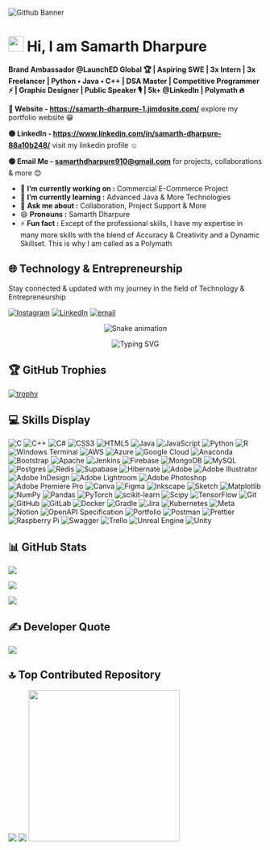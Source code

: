 ![Github Banner](https://github.com/user-attachments/assets/688190c8-c8ff-4c52-aecc-423bd6766919)

# <img src="https://media.giphy.com/media/hvRJCLFzcasrR4ia7z/giphy.gif" width="30px"/> Hi, I am Samarth Dharpure

**Brand Ambassador @LaunchED Global 🏆 | Aspiring SWE | 3x Intern | 3x Freelancer | Python • Java • C++ | DSA Master | Competitive Programmer ⚡ | Graphic Designer | Public Speaker 🎙️ | 5k+ @LinkedIn | Polymath 🔥**

**🔴 Website - https://samarth-dharpure-1.jimdosite.com/** explore my portfolio website 😁

**🟡 LinkedIn - https://www.linkedin.com/in/samarth-dharpure-88a10b248/** visit my linkedin profile ☺️

**🟢 Email Me - samarthdharpure910@gmail.com** for projects, collaborations & more 😊

- 🔭 **I’m currently working on :** Commercial E-Commerce Project
- 🌱 **I’m currently learning :** Advanced Java & More Technologies
- 💬 **Ask me about :** Collaboration, Project Support & More
- 😄 **Pronouns :** Samarth Dharpure
- ⚡ **Fun fact :** Except of the professional skills, I have my expertise in many more skills with the blend of Accuracy & Creativity and a Dynamic Skillset. This is why I am called as a Polymath

## 🌐 Technology & Entrepreneurship

Stay connected & updated with my journey in the field of Technology & Entrepreneurship

[![Instagram](https://img.shields.io/badge/Instagram-%23E4405F.svg?logo=Instagram&logoColor=white)](https://instagram.com/samarthdharpure) [![LinkedIn](https://img.shields.io/badge/LinkedIn-%230077B5.svg?logo=linkedin&logoColor=white)](https://linkedin.com/in/SamarthDharpure) [![email](https://img.shields.io/badge/Email-D14836?logo=gmail&logoColor=white)](mailto:samarthdharpure910@gmail.com) 

<div align="center">
  <img src="https://profile-readme-generator.com/assets/snake.svg" alt="Snake animation" />
</div>

<p align="center">
  <img src="https://readme-typing-svg.demolab.com?font=Fira+Code&size=25&pause=1000&color=F7971E&center=true&width=435&lines=Hi+I+am+Samarth+Dharpure;A+Software+Engineer;Loves+building+cool+things" alt="Typing SVG" />
</p>


## 🏆 GitHub Trophies

[![trophy](https://github-profile-trophy.vercel.app/?username=ryo-ma&theme=onedark)](https://github.com/ryo-ma/github-profile-trophy)

## 💻 Skills Display

![C](https://img.shields.io/badge/c-%2300599C.svg?style=flat&logo=c&logoColor=white) ![C++](https://img.shields.io/badge/c++-%2300599C.svg?style=flat&logo=c%2B%2B&logoColor=white) ![C#](https://img.shields.io/badge/c%23-%23239120.svg?style=flat&logo=csharp&logoColor=white) ![CSS3](https://img.shields.io/badge/css3-%231572B6.svg?style=flat&logo=css3&logoColor=white) ![HTML5](https://img.shields.io/badge/html5-%23E34F26.svg?style=flat&logo=html5&logoColor=white) ![Java](https://img.shields.io/badge/java-%23ED8B00.svg?style=flat&logo=openjdk&logoColor=white) ![JavaScript](https://img.shields.io/badge/javascript-%23323330.svg?style=flat&logo=javascript&logoColor=%23F7DF1E) ![Python](https://img.shields.io/badge/python-3670A0?style=flat&logo=python&logoColor=ffdd54) ![R](https://img.shields.io/badge/r-%23276DC3.svg?style=flat&logo=r&logoColor=white) ![Windows Terminal](https://img.shields.io/badge/Windows%20Terminal-%234D4D4D.svg?style=flat&logo=windows-terminal&logoColor=white) ![AWS](https://img.shields.io/badge/AWS-%23FF9900.svg?style=flat&logo=amazon-aws&logoColor=white) ![Azure](https://img.shields.io/badge/azure-%230072C6.svg?style=flat&logo=microsoftazure&logoColor=white) ![Google Cloud](https://img.shields.io/badge/GoogleCloud-%234285F4.svg?style=flat&logo=google-cloud&logoColor=white) ![Anaconda](https://img.shields.io/badge/Anaconda-%2344A833.svg?style=flat&logo=anaconda&logoColor=white) ![Bootstrap](https://img.shields.io/badge/bootstrap-%238511FA.svg?style=flat&logo=bootstrap&logoColor=white) ![Apache](https://img.shields.io/badge/apache-%23D42029.svg?style=flat&logo=apache&logoColor=white) ![Jenkins](https://img.shields.io/badge/jenkins-%232C5263.svg?style=flat&logo=jenkins&logoColor=white) ![Firebase](https://img.shields.io/badge/firebase-a08021?style=flat&logo=firebase&logoColor=ffcd34) ![MongoDB](https://img.shields.io/badge/MongoDB-%234ea94b.svg?style=flat&logo=mongodb&logoColor=white) ![MySQL](https://img.shields.io/badge/mysql-4479A1.svg?style=flat&logo=mysql&logoColor=white) ![Postgres](https://img.shields.io/badge/postgres-%23316192.svg?style=flat&logo=postgresql&logoColor=white) ![Redis](https://img.shields.io/badge/redis-%23DD0031.svg?style=flat&logo=redis&logoColor=white) ![Supabase](https://img.shields.io/badge/Supabase-3ECF8E?style=flat&logo=supabase&logoColor=white) ![Hibernate](https://img.shields.io/badge/Hibernate-59666C?style=flat&logo=Hibernate&logoColor=white) ![Adobe](https://img.shields.io/badge/adobe-%23FF0000.svg?style=flat&logo=adobe&logoColor=white) ![Adobe Illustrator](https://img.shields.io/badge/adobe%20illustrator-%23FF9A00.svg?style=flat&logo=adobe%20illustrator&logoColor=white) ![Adobe InDesign](https://img.shields.io/badge/Adobe%20InDesign-49021F?style=flat&logo=adobeindesign&logoColor=FF3366) ![Adobe Lightroom](https://img.shields.io/badge/Adobe%20Lightroom-31A8FF.svg?style=flat&logo=Adobe%20Lightroom&logoColor=white) ![Adobe Photoshop](https://img.shields.io/badge/adobe%20photoshop-%2331A8FF.svg?style=flat&logo=adobe%20photoshop&logoColor=white) ![Adobe Premiere Pro](https://img.shields.io/badge/Adobe%20Premiere%20Pro-9999FF.svg?style=flat&logo=Adobe%20Premiere%20Pro&logoColor=white) ![Canva](https://img.shields.io/badge/Canva-%2300C4CC.svg?style=flat&logo=Canva&logoColor=white) ![Figma](https://img.shields.io/badge/figma-%23F24E1E.svg?style=flat&logo=figma&logoColor=white) ![Inkscape](https://img.shields.io/badge/Inkscape-e0e0e0?style=flat&logo=inkscape&logoColor=080A13) ![Sketch](https://img.shields.io/badge/Sketch-FFB387?style=flat&logo=sketch&logoColor=black) ![Matplotlib](https://img.shields.io/badge/Matplotlib-%23ffffff.svg?style=flat&logo=Matplotlib&logoColor=black) ![NumPy](https://img.shields.io/badge/numpy-%23013243.svg?style=flat&logo=numpy&logoColor=white) ![Pandas](https://img.shields.io/badge/pandas-%23150458.svg?style=flat&logo=pandas&logoColor=white) ![PyTorch](https://img.shields.io/badge/PyTorch-%23EE4C2C.svg?style=flat&logo=PyTorch&logoColor=white) ![scikit-learn](https://img.shields.io/badge/scikit--learn-%23F7931E.svg?style=flat&logo=scikit-learn&logoColor=white) ![Scipy](https://img.shields.io/badge/SciPy-%230C55A5.svg?style=flat&logo=scipy&logoColor=%white) ![TensorFlow](https://img.shields.io/badge/TensorFlow-%23FF6F00.svg?style=flat&logo=TensorFlow&logoColor=white) ![Git](https://img.shields.io/badge/git-%23F05033.svg?style=flat&logo=git&logoColor=white) ![GitHub](https://img.shields.io/badge/github-%23121011.svg?style=flat&logo=github&logoColor=white) ![GitLab](https://img.shields.io/badge/gitlab-%23181717.svg?style=flat&logo=gitlab&logoColor=white) ![Docker](https://img.shields.io/badge/docker-%230db7ed.svg?style=flat&logo=docker&logoColor=white) ![Gradle](https://img.shields.io/badge/Gradle-02303A.svg?style=flat&logo=Gradle&logoColor=white) ![Jira](https://img.shields.io/badge/jira-%230A0FFF.svg?style=flat&logo=jira&logoColor=white) ![Kubernetes](https://img.shields.io/badge/kubernetes-%23326ce5.svg?style=flat&logo=kubernetes&logoColor=white) ![Meta](https://img.shields.io/badge/Meta-%230467DF.svg?style=flat&logo=Meta&logoColor=white) ![Notion](https://img.shields.io/badge/Notion-%23000000.svg?style=flat&logo=notion&logoColor=white) ![OpenAPI Specification](https://img.shields.io/badge/openapiinitiative-%23000000.svg?style=flat&logo=openapiinitiative&logoColor=white) ![Portfolio](https://img.shields.io/badge/Portfolio-%23000000.svg?style=flat&logo=firefox&logoColor=#FF7139) ![Postman](https://img.shields.io/badge/Postman-FF6C37?style=flat&logo=postman&logoColor=white) ![Prettier](https://img.shields.io/badge/prettier-%23F7B93E.svg?style=flat&logo=prettier&logoColor=black) ![Raspberry Pi](https://img.shields.io/badge/-Raspberry_Pi-C51A4A?style=flat&logo=Raspberry-Pi) ![Swagger](https://img.shields.io/badge/-Swagger-%23Clojure?style=flat&logo=swagger&logoColor=white) ![Trello](https://img.shields.io/badge/Trello-%23026AA7.svg?style=flat&logo=Trello&logoColor=white) ![Unreal Engine](https://img.shields.io/badge/unrealengine-%23313131.svg?style=flat&logo=unrealengine&logoColor=white) ![Unity](https://img.shields.io/badge/unity-%23000000.svg?style=flat&logo=unity&logoColor=white)

## 📊 GitHub Stats

![](https://github-readme-stats.vercel.app/api/top-langs/?username=SamarthDharpure&theme=dark&hide_border=false&include_all_commits=true&count_private=false&layout=compact)

![](https://github-readme-stats.vercel.app/api?username=SamarthDharpure&theme=dark&hide_border=false&include_all_commits=true&count_private=false)<br/>

![](https://nirzak-streak-stats.vercel.app/?user=SamarthDharpure&theme=dark&hide_border=false)<br/>

## ✍️ Developer Quote

![](https://quotes-github-readme.vercel.app/api?type=horizontal&theme=dark)

## 🔝 Top Contributed Repository

![](https://github-contributor-stats.vercel.app/api?username=SamarthDharpure&limit=5&theme=dark&combine_all_yearly_contributions=true)  [![](https://visitcount.itsvg.in/api?id=SamarthDharpure&icon=0&color=0)](https://visitcount.itsvg.in)  <img src="https://github.com/user-attachments/assets/7d1551c8-ad05-4683-950a-17064b18b4a3" width="300px"/>
